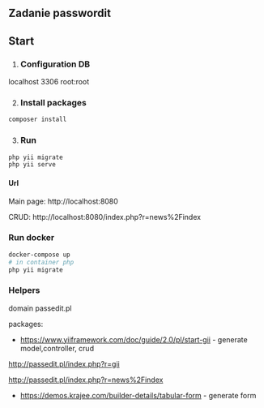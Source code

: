 
## Zadanie passwordit



## Start

1. ### Configuration DB

localhost 3306 
root:root

2. ### Install packages

```bash
composer install
```
3. ### Run

```bash
php yii migrate
php yii serve
```

#### Url
Main page: http://localhost:8080

CRUD: http://localhost:8080/index.php?r=news%2Findex


### Run docker

```bash
docker-compose up
# in container php
php yii migrate
```

### Helpers

domain passedit.pl

packages:

* https://www.yiiframework.com/doc/guide/2.0/pl/start-gii - generate model,controller, crud

http://passedit.pl/index.php?r=gii

http://passedit.pl/index.php?r=news%2Findex

* https://demos.krajee.com/builder-details/tabular-form - generate form
